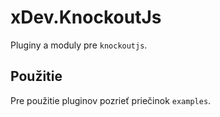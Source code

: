 # xDev.KnockoutJs

Pluginy a moduly pre ```knockoutjs```.

## Použitie

Pre použitie pluginov pozrieť priečinok ```examples```.